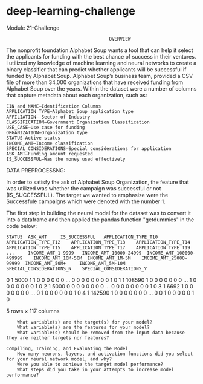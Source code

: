 # deep-learning-challenge
Module 21-Challenge


                                          OVERVIEW

The nonprofit foundation Alphabet Soup wants a tool that can help it select the applicants for funding with the best chance of success in their ventures. i utilized my knowledge of machine learning and neural networks to create a binary classifier that can predict whether applicants will be successful if funded by Alphabet Soup.  Alphabet Soup’s business team, provided a CSV file of more than 34,000 organizations that have received funding from Alphabet Soup over the years. Within the dataset were a number of columns that capture metadata about each organization, such as:

    EIN and NAME—Identification Columns
    APPLICATION_TYPE—Alphabet Soup application type
    AFFILIATION— Sector of Industry
    CLASSIFICATION—Government Organization Classification
    USE_CASE—Use case for funding
    ORGANIZATION—Organization type
    STATUS—Active status
    INCOME_AMT—Income classification
    SPECIAL_CONSIDERATIONS—Special considerations for application
    ASK_AMT—Funding amount requested
    IS_SUCCESSFUL—Was the money used effectively



DATA PREPROCESSNG:

In order to satisfy the ask of Alphabet Soup Organization, the feature that was utilized was whether the campaign was successful or not (IS_SUCCESSFUL).  The target we wanted to emphasize were the Successfule campaigns which were denoted with the number 1.

The first step in building the neural model for the dataset was to convert it into a dataframe and then applied the pandas function "getdummies" in the code below:


	STATUS 	ASK_AMT 	IS_SUCCESSFUL 	APPLICATION_TYPE_T10 	APPLICATION_TYPE_T12 	APPLICATION_TYPE_T13 	APPLICATION_TYPE_T14 	APPLICATION_TYPE_T15 	APPLICATION_TYPE_T17 	APPLICATION_TYPE_T19 	... 	INCOME_AMT_1-9999 	INCOME_AMT_10000-24999 	INCOME_AMT_100000-499999 	INCOME_AMT_10M-50M 	INCOME_AMT_1M-5M 	INCOME_AMT_25000-99999 	INCOME_AMT_50M+ 	INCOME_AMT_5M-10M 	SPECIAL_CONSIDERATIONS_N 	SPECIAL_CONSIDERATIONS_Y
0 	1 	5000 	1 	1 	0 	0 	0 	0 	0 	0 	... 	0 	0 	0 	0 	0 	0 	0 	0 	1 	0
1 	1 	108590 	1 	0 	0 	0 	0 	0 	0 	0 	... 	1 	0 	0 	0 	0 	0 	0 	0 	1 	0
2 	1 	5000 	0 	0 	0 	0 	0 	0 	0 	0 	... 	0 	0 	0 	0 	0 	0 	0 	0 	1 	0
3 	1 	6692 	1 	0 	0 	0 	0 	0 	0 	0 	... 	0 	1 	0 	0 	0 	0 	0 	0 	1 	0
4 	1 	142590 	1 	0 	0 	0 	0 	0 	0 	0 	... 	0 	0 	1 	0 	0 	0 	0 	0 	1 	0

5 rows × 117 columns


	


        What variable(s) are the target(s) for your model?
        What variable(s) are the features for your model?
        What variable(s) should be removed from the input data because they are neither targets nor features?

    Compiling, Training, and Evaluating the Model
        How many neurons, layers, and activation functions did you select for your neural network model, and why?
        Were you able to achieve the target model performance?
        What steps did you take in your attempts to increase model performance?
